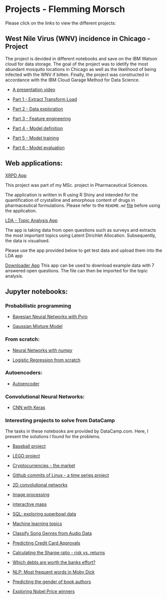# Projects - Flemming Morsch

Please click on the links to view the different projects:

## West Nile Virus (WNV) incidence in Chicago - Project
The project is devided in different notebooks and save on the IBM Watson cloud for data storage.
The goal of the project was to idetify the most abundant mosquito locations in Chicago as well as the likelihood of being infected with the WNV if bitten. Finally, the project was constructed in accordance with the IBM Cloud Garage Method for Data Science. 

- [A presentation video](https://youtu.be/hoVJMDkyBxM)

- [Part 1 - Extract Transform Load](https://dataplatform.cloud.ibm.com/analytics/notebooks/v2/2e589af3-fddc-4aee-a77a-2aecfa999012/view?access_token=b96977c1e058167825d5ee9693555f56d60cfb927683dacdea3d18c5e2a751df)

- [Part 2 - Data exploration](https://dataplatform.cloud.ibm.com/analytics/notebooks/v2/1559d96c-3cd1-459f-a150-7f235342d972/view?access_token=909406791915e953683049787c6bf9dbb4ac55d4f5086e55ada77c064923c071)

- [Part 3 - Feature engineering](https://dataplatform.cloud.ibm.com/analytics/notebooks/v2/e942a5ae-5e31-465d-82e6-8b9aad0a6a4f/view?access_token=9ddbd4d371495eb45813555639860f455ab82dec97d1698e7816de1b536c77b1)

- [Part 4 - Model definition](https://dataplatform.cloud.ibm.com/analytics/notebooks/v2/f486d0f6-956d-4cee-bb53-21c45abee048/view?access_token=60de0a9514b4a40d22308844c86f13f3094394200aaa6eaa5f850eea2426d1b5)

- [Part 5 - Model training](https://dataplatform.cloud.ibm.com/analytics/notebooks/v2/7264f0ab-9e6e-4d37-965e-59a86e61d0bb/view?access_token=d007320f091484fb0717763d51e6327730c73ea2d85c6fe397126befc0714a85)

- [Part 6 - Model evaluation](https://dataplatform.cloud.ibm.com/analytics/notebooks/v2/56357d34-691e-4819-bc74-5e19bf3847a0/view?access_token=7bc80b3e0a8b3e2edfb2afed9430b647fac65bf656d5d204946f0769c4da589c)

## Web applications:

[XRPD App](https://v110.shinyapps.io/xrpd_app2/)

This project was part of my MSc. project in Pharmaceutical Sciences.

The application is written in R using R Shiny and intended for the quantification of crystalline and amorphous content of drugs in pharmaceutical formulations.
Please refer to the `README.md` [file](https://github.com/FlemmingM/APPs/edit/master/xrpd_app2/README.md) before using the application.

[LDA - Topic Analysis App](https://v110.shinyapps.io/ccec17413af343de8478d9f56142d74f/)

The app is taking data from open questions such as surveys and extracts the most important topics using Latent Dirichlet Allocation.
Subsequently, the data is visualised.

Please use the app provided below to get test data and upload them into the LDA app

[Downloader App](https://v110.shinyapps.io/test/)
This app can be used to download example data with 7 answered open questions. The file can then be imported for the topic analysis.


## Jupyter notebooks:

### Probabilistic programming

- [Bayesian Neural Networks with Pyro](https://nbviewer.jupyter.org/github/FlemmingM/new_projects/blob/master/BNN_2layers3-Copy1.ipynb)

- [Gaussian Mixture Model](https://nbviewer.jupyter.org/github/FlemmingM/new_projects/blob/master/guassian_mixture.ipynb)

### From scratch:

- [Neural Networks with numpy](https://nbviewer.jupyter.org/github/FlemmingM/new_projects/blob/master/NN_scratch_fm.ipynb)

- [Logistic Regression from scratch](https://nbviewer.jupyter.org/github/FlemmingM/new_projects/blob/master/log_reg.ipynb)

### Autoencoders:

- [Autoencoder](https://nbviewer.jupyter.org/github/FlemmingM/new_projects/blob/master/Autoencoders.ipynb)

### Convolutional Neural Networks:

- [CNN with Keras](https://nbviewer.jupyter.org/github/FlemmingM/new_projects/blob/master/cnn_cifar10_clean.ipynb)




### Interesting projects to solve from DataCamp
The tasks in these notebooks are provided by DataCamp.com. 
Here, I present the solutions I found for the problems. 


- [Baseball project](https://nbviewer.jupyter.org/github/FlemmingM/jupyterbooks/blob/master/A%20New%20Era%20of%20Data%20Analysis%20in%20Baseball/notebook.ipynb) 

- [LEGO project](https://nbviewer.jupyter.org/github/FlemmingM/jupyterbooks/blob/master/Exploring%2067%20years%20of%20LEGO/notebook.ipynb)

- [Cryptocurrencies - the market](https://nbviewer.jupyter.org/github/FlemmingM/jupyterbooks/blob/master/Exploring%20the%20Bitcoin%20Cryptocurrency%20Market/notebook.ipynb)

- [Github commits of Linux - a time series project](https://nbviewer.jupyter.org/github/FlemmingM/jupyterbooks/blob/master/Exploring%20the%20evolution%20of%20Linux/notebook.ipynb)

- [2D convolutional networks](https://nbviewer.jupyter.org/github/FlemmingM/jupyterbooks/blob/master/Na%C3%AFve%20Bees_%20Deep%20Learning%20with%20Images/notebook.ipynb)

- [Image processing](https://nbviewer.jupyter.org/github/FlemmingM/jupyterbooks/blob/master/Na%C3%AFve%20Bees_%20Image%20Loading%20and%20Processing/notebook.ipynb)

- [interactive maps](https://nbviewer.jupyter.org/github/FlemmingM/jupyterbooks/blob/master/Recreating%20John%20Snow's%20Ghost%20Map/notebook.ipynb)

- [SQL: exploring superbowl data](https://nbviewer.jupyter.org/github/FlemmingM/jupyterbooks/blob/master/TV%2C%20Halftime%20Shows%2C%20and%20the%20Big%20Game/notebook.ipynb)

- [Machine learning topics](https://nbviewer.jupyter.org/github/FlemmingM/jupyterbooks/blob/master/The%20Hottest%20Topics%20in%20Machine%20Learning/notebook.ipynb)

- [Classify Song Genres from Audio Data](https://nbviewer.jupyter.org/github/FlemmingM/jupyterbooks/blob/master/Classify%20Song%20Genres%20from%20Audio%20Data/notebook.ipynb)

- [Predicting Credit Card Approvals](https://nbviewer.jupyter.org/github/FlemmingM/jupyterbooks/blob/master/Predicting%20Credit%20Card%20Approvals/notebook.ipynb)

- [Calculating the Sharpe ratio - risk vs. returns](https://nbviewer.jupyter.org/github/FlemmingM/jupyterbooks/blob/master/Risk%20and%20Returns_%20The%20Sharpe%20Ratio/notebook.ipynb)

- [Which debts are worth the banks effort?](https://nbviewer.jupyter.org/github/FlemmingM/jupyterbooks/blob/master/Which_Debts_Are_Worth_the_Banks_Effort/notebook.ipynb)

- [NLP: Most frequent words in Moby Dick](https://nbviewer.jupyter.org/github/FlemmingM/jupyterbooks/blob/master/Word%20Frequency%20in%20Moby%20Dick/notebook.ipynb)

- [Predicting the gender of book authors](https://nbviewer.jupyter.org/github/FlemmingM/jupyterbooks/blob/master/Name%20Game_%20Gender%20Prediction%20using%20Sound/notebook.ipynb)

- [Exploring Nobel Price winners](https://nbviewer.jupyter.org/github/FlemmingM/jupyterbooks/blob/master/A%20Visual%20History%20of%20Nobel%20Prize%20Winners/notebook.ipynb)








